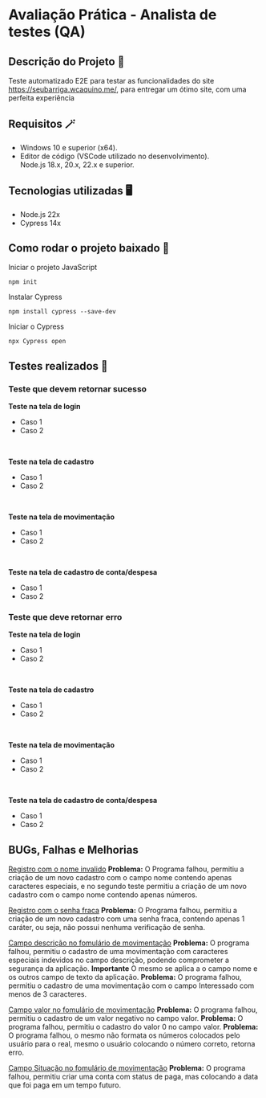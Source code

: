 # Avaliação Prática - Analista de testes (QA)

## Descrição do Projeto 📰
Teste automatizado E2E para testar as funcionalidades do site https://seubarriga.wcaquino.me/, para entregar um ótimo site, com uma perfeita experiência 

## Requisitos 🪄
* Windows 10 e superior (x64). <br>
* Editor de código (VSCode utilizado no desenvolvimento). <br>
Node.js 18.x, 20.x, 22.x e superior. <br>

## Tecnologias utilizadas 🖥
* Node.js 22x <br>
* Cypress 14x

## Como rodar o projeto baixado 🎡
Iniciar o projeto JavaScript
```
npm init
```
Instalar Cypress
```
npm install cypress --save-dev
```
Iniciar o Cypress
```
npx Cypress open
```

## Testes realizados 🔬

### Teste que devem retornar sucesso 

**Teste na tela de login** 
* Caso 1
* Caso 2 
<br>

**Teste na tela de cadastro** 
* Caso 1
* Caso 2
<br>

**Teste na tela de movimentação** 
* Caso 1
* Caso 2
<br>

**Teste na tela de cadastro de conta/despesa** 
* Caso 1
* Caso 2

### Teste que deve retornar erro
**Teste na tela de login** 
* Caso 1
* Caso 2
<br>

**Teste na tela de cadastro** 
* Caso 1
* Caso 2
<br>

**Teste na tela de movimentação** 
* Caso 1
* Caso 2
<br>

**Teste na tela de cadastro de conta/despesa** 
* Caso 1
* Caso 2

## BUGs, Falhas e Melhorias 

[Registro com o nome invalido]()
**Problema:** O Programa falhou, permitiu a criação de um novo cadastro com o campo nome contendo apenas caracteres especiais, e no segundo teste permitiu a criação de um novo cadastro com o campo nome contendo apenas números.

[Registro com o senha fraca]() 
**Problema:** O Programa falhou, permitiu a criação de um novo cadastro com uma senha fraca, contendo apenas 1 caráter, ou seja, não possui nenhuma verificação de senha.

[Campo descrição no fomulário de movimentação]()
**Problema:** O programa falhou, permitiu o cadastro de uma movimentação com caracteres especiais indevidos no campo descrição, podendo comprometer a segurança da aplicação.
**Importante** O mesmo se aplica a o campo nome e os outros campo de texto da aplicação.
**Problema:** O programa falhou, permitiu o cadastro de uma movimentação com o campo Interessado com menos de 3 caracteres. 

[Campo valor no fomulário de movimentação]()
**Problema:** O programa falhou, permitiu o cadastro de um valor negativo no campo valor.
**Problema:** O programa falhou, permitiu o cadastro do valor 0 no campo valor. 
**Problema:** O programa falhou, o mesmo não formata os números colocados pelo usuário para o real, mesmo o usuário colocando o número correto, retorna erro.

[Campo Situação no fomulário de movimentação]()
**Problema:** O programa falhou, permitiu criar uma conta com status de paga, mas colocando a data que foi paga em um tempo futuro.